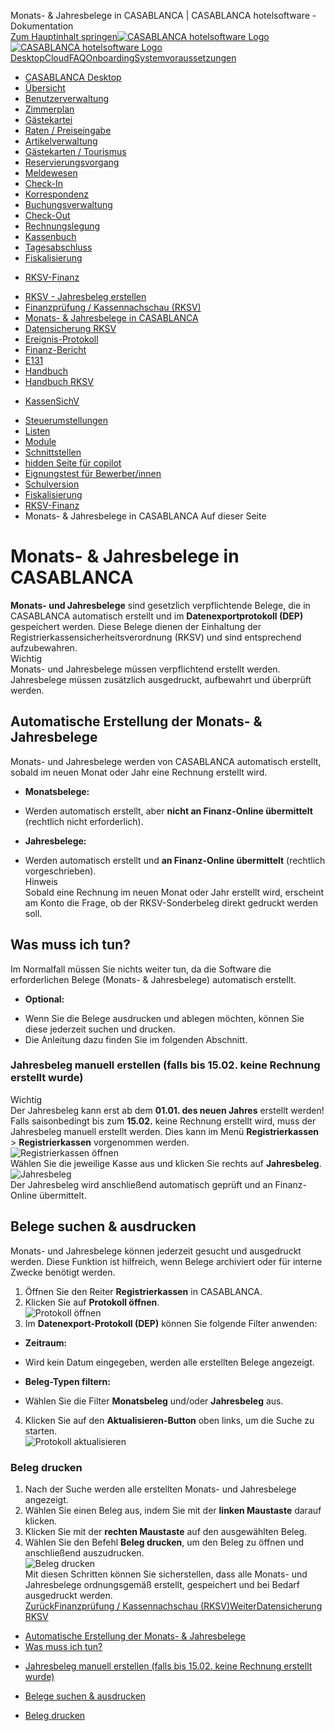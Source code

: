 Monats- & Jahresbelege in CASABLANCA | CASABLANCA hotelsoftware - Dokumentation  
[Zum Hauptinhalt springen](https://docs.casablanca.at/desktop/fiscalization/rksv/monthly_annual_receipts/#__docusaurus_skipToContent_fallback)[![CASABLANCA hotelsoftware Logo](https://docs.casablanca.at/img/logo.png) ![CASABLANCA hotelsoftware Logo](https://docs.casablanca.at/img/Casablanca_LOGO_2022_neg.png)](https://docs.casablanca.at/) [Desktop](https://docs.casablanca.at/desktop/desktop/)[Cloud](https://docs.casablanca.at/cloud/cloud_systems/)[FAQ](https://docs.casablanca.at/faq)[Onboarding](https://docs.casablanca.at/onboarding/fiscalization)[Systemvoraussetzungen](https://docs.casablanca.at/system_requirements)  
* [CASABLANCA Desktop](https://docs.casablanca.at/desktop/desktop/)
* [Übersicht](https://docs.casablanca.at/desktop/interface/)
* [Benutzerverwaltung](https://docs.casablanca.at/desktop/user_management/)
* [Zimmerplan](https://docs.casablanca.at/desktop/room_plan/)
* [Gästekartei](https://docs.casablanca.at/desktop/guest_profile/)
* [Raten / Preiseingabe](https://docs.casablanca.at/desktop/raten/)
* [Artikelverwaltung](https://docs.casablanca.at/desktop/articles/)
* [Gästekarten / Tourismus](https://docs.casablanca.at/desktop/guest_cards/)
* [Reservierungsvorgang](https://docs.casablanca.at/desktop/reservation_process/)
* [Meldewesen](https://docs.casablanca.at/desktop/registration/)
* [Check-In](https://docs.casablanca.at/desktop/check_in/)
* [Korrespondenz](https://docs.casablanca.at/desktop/correspondence/)
* [Buchungsverwaltung](https://docs.casablanca.at/desktop/account/)
* [Check-Out](https://docs.casablanca.at/desktop/check-out/)
* [Rechnungslegung](https://docs.casablanca.at/desktop/accounting/)
* [Kassenbuch](https://docs.casablanca.at/desktop/cashbook/)
* [Tagesabschluss](https://docs.casablanca.at/desktop/daily_closing/)
* [Fiskalisierung](https://docs.casablanca.at/desktop/fiscalization/)
+ [RKSV-Finanz](https://docs.casablanca.at/desktop/fiscalization/rksv/)
- [RKSV - Jahresbeleg erstellen](https://docs.casablanca.at/desktop/fiscalization/rksv/rksv_annual_receipt)
- [Finanzprüfung / Kassennachschau (RKSV)](https://docs.casablanca.at/desktop/fiscalization/rksv/rksv_data_export)
- [Monats- & Jahresbelege in CASABLANCA](https://docs.casablanca.at/desktop/fiscalization/rksv/monthly_annual_receipts)
- [Datensicherung RKSV](https://docs.casablanca.at/desktop/fiscalization/rksv/data_backup_rksv)
- [Ereignis-Protokoll](https://docs.casablanca.at/desktop/fiscalization/rksv/event_protocol)
- [Finanz-Bericht](https://docs.casablanca.at/desktop/fiscalization/rksv/financial_report)
- [E131](https://docs.casablanca.at/desktop/fiscalization/rksv/e131)
- [Handbuch](https://docs.casablanca.at/desktop/fiscalization/rksv/handbuch)
- [Handbuch RKSV](https://docs.casablanca.at/desktop/fiscalization/rksv/handbuch_rksv)
+ [KassenSichV](https://docs.casablanca.at/desktop/fiscalization/kassensichv/)
* [Steuerumstellungen](https://docs.casablanca.at/desktop/tax_changes/)
* [Listen](https://docs.casablanca.at/desktop/lists/)
* [Module](https://docs.casablanca.at/desktop/module/)
* [Schnittstellen](https://docs.casablanca.at/desktop/interfaces/)
* [hidden Seite für copilot](https://docs.casablanca.at/desktop/hidden_copilot)
* [Eignungstest für Bewerber/innen](https://docs.casablanca.at/desktop/qualification)
* [Schulversion](https://docs.casablanca.at/desktop/schoolversion)  
* [Fiskalisierung](https://docs.casablanca.at/desktop/fiscalization/)
* [RKSV-Finanz](https://docs.casablanca.at/desktop/fiscalization/rksv/)
* Monats- & Jahresbelege in CASABLANCA
Auf dieser Seite

# Monats- & Jahresbelege in CASABLANCA  
**Monats- und Jahresbelege** sind gesetzlich verpflichtende Belege, die in CASABLANCA automatisch erstellt und im **Datenexportprotokoll (DEP)** gespeichert werden. Diese Belege dienen der Einhaltung der Registrierkassensicherheitsverordnung (RKSV) und sind entsprechend aufzubewahren.  
Wichtig  
Monats- und Jahresbelege müssen verpflichtend erstellt werden. Jahresbelege müssen zusätzlich ausgedruckt, aufbewahrt und überprüft werden.

## Automatische Erstellung der Monats- & Jahresbelege[](https://docs.casablanca.at/desktop/fiscalization/rksv/monthly_annual_receipts/#automatische-erstellung-der-monats---jahresbelege "Direkter Link zu Automatische Erstellung der Monats- & Jahresbelege")  
Monats- und Jahresbelege werden von CASABLANCA automatisch erstellt, sobald im neuen Monat oder Jahr eine Rechnung erstellt wird.  
* **Monatsbelege:**
+ Werden automatisch erstellt, aber **nicht an Finanz-Online übermittelt** (rechtlich nicht erforderlich).
* **Jahresbelege:**
+ Werden automatisch erstellt und **an Finanz-Online übermittelt** (rechtlich vorgeschrieben).  
Hinweis  
Sobald eine Rechnung im neuen Monat oder Jahr erstellt wird, erscheint am Konto die Frage, ob der RKSV-Sonderbeleg direkt gedruckt werden soll.

## Was muss ich tun?[](https://docs.casablanca.at/desktop/fiscalization/rksv/monthly_annual_receipts/#was-muss-ich-tun "Direkter Link zu Was muss ich tun?")  
Im Normalfall müssen Sie nichts weiter tun, da die Software die erforderlichen Belege (Monats- & Jahresbelege) automatisch erstellt.  
* **Optional:**
+ Wenn Sie die Belege ausdrucken und ablegen möchten, können Sie diese jederzeit suchen und drucken.
+ Die Anleitung dazu finden Sie im folgenden Abschnitt.

### Jahresbeleg manuell erstellen (falls bis 15.02. keine Rechnung erstellt wurde)[](https://docs.casablanca.at/desktop/fiscalization/rksv/monthly_annual_receipts/#jahresbeleg-manuell-erstellen-falls-bis-1502-keine-rechnung-erstellt-wurde "Direkter Link zu Jahresbeleg manuell erstellen (falls bis 15.02. keine Rechnung erstellt wurde)")  
Wichtig  
Der Jahresbeleg kann erst ab dem **01.01. des neuen Jahres** erstellt werden!  
Falls saisonbedingt bis zum **15.02.** keine Rechnung erstellt wird, muss der Jahresbeleg manuell erstellt werden. Dies kann im Menü **Registrierkassen** > **Registrierkassen** vorgenommen werden.  
![Registrierkassen öffnen](https://docs.casablanca.at/assets/images/registrierkassen_oeffnen-0bdefe80fe3740fd3c3f70172259791c.png "Registrierkassen öffnen")  
Wählen Sie die jeweilige Kasse aus und klicken Sie rechts auf **Jahresbeleg**.  
![Jahresbeleg](https://docs.casablanca.at/assets/images/jahresbeleg_erstellen-0c3b2b7f5132a5c49145390ddef3b20c.png "Jahresbeleg erstellen")  
Der Jahresbeleg wird anschließend automatisch geprüft und an Finanz-Online übermittelt.

## Belege suchen & ausdrucken[](https://docs.casablanca.at/desktop/fiscalization/rksv/monthly_annual_receipts/#belege-suchen--ausdrucken "Direkter Link zu Belege suchen & ausdrucken")  
Monats- und Jahresbelege können jederzeit gesucht und ausgedruckt werden. Diese Funktion ist hilfreich, wenn Belege archiviert oder für interne Zwecke benötigt werden.  
1. Öffnen Sie den Reiter **Registrierkassen** in CASABLANCA.
2. Klicken Sie auf **Protokoll öffnen**.  
![Protokoll öffnen](https://docs.casablanca.at/assets/images/protokoll_oeffnen-5747ba2ff05a14f120c37f50a54dcaa6.png "Protokoll öffnen")  
3. Im **Datenexport-Protokoll (DEP)** können Sie folgende Filter anwenden:
* **Zeitraum:**
+ Wird kein Datum eingegeben, werden alle erstellten Belege angezeigt.
* **Beleg-Typen filtern:**
+ Wählen Sie die Filter **Monatsbeleg** und/oder **Jahresbeleg** aus.
4. Klicken Sie auf den **Aktualisieren-Button** oben links, um die Suche zu starten.  
![Protokoll aktualisieren](https://docs.casablanca.at/assets/images/protokoll_aktualisieren-b455b8f8367555c38bfabbcf22fd3666.png "Protokoll aktualisieren")

### Beleg drucken[](https://docs.casablanca.at/desktop/fiscalization/rksv/monthly_annual_receipts/#beleg-drucken "Direkter Link zu Beleg drucken")  
1. Nach der Suche werden alle erstellten Monats- und Jahresbelege angezeigt.
2. Wählen Sie einen Beleg aus, indem Sie mit der **linken Maustaste** darauf klicken.
3. Klicken Sie mit der **rechten Maustaste** auf den ausgewählten Beleg.
4. Wählen Sie den Befehl **Beleg drucken**, um den Beleg zu öffnen und anschließend auszudrucken.  
![Beleg drucken](https://docs.casablanca.at/assets/images/beleg_drucken-19963cc872d02f2ea71d8fa59f9a258a.png "Beleg drucken")  
Mit diesen Schritten können Sie sicherstellen, dass alle Monats- und Jahresbelege ordnungsgemäß erstellt, gespeichert und bei Bedarf ausgedruckt werden.  
[ZurückFinanzprüfung / Kassennachschau (RKSV)](https://docs.casablanca.at/desktop/fiscalization/rksv/rksv_data_export)[WeiterDatensicherung RKSV](https://docs.casablanca.at/desktop/fiscalization/rksv/data_backup_rksv)  
* [Automatische Erstellung der Monats- & Jahresbelege](https://docs.casablanca.at/desktop/fiscalization/rksv/monthly_annual_receipts/#automatische-erstellung-der-monats---jahresbelege)
* [Was muss ich tun?](https://docs.casablanca.at/desktop/fiscalization/rksv/monthly_annual_receipts/#was-muss-ich-tun)
+ [Jahresbeleg manuell erstellen (falls bis 15.02. keine Rechnung erstellt wurde)](https://docs.casablanca.at/desktop/fiscalization/rksv/monthly_annual_receipts/#jahresbeleg-manuell-erstellen-falls-bis-1502-keine-rechnung-erstellt-wurde)
* [Belege suchen & ausdrucken](https://docs.casablanca.at/desktop/fiscalization/rksv/monthly_annual_receipts/#belege-suchen--ausdrucken)
+ [Beleg drucken](https://docs.casablanca.at/desktop/fiscalization/rksv/monthly_annual_receipts/#beleg-drucken)